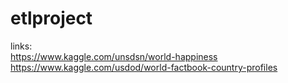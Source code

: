 # etlproject

links: <br/>
https://www.kaggle.com/unsdsn/world-happiness <br/>
https://www.kaggle.com/usdod/world-factbook-country-profiles
